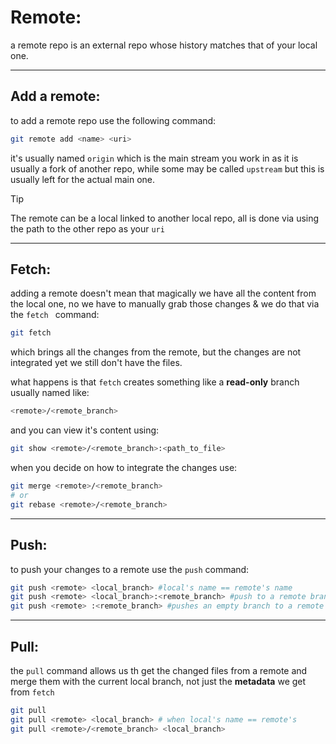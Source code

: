 # Remote:

a remote repo is an external repo whose history matches that of your local one.

---

## Add a remote:

to add a remote repo use the following command:

```bash
git remote add <name> <uri>
```

it's usually named `origin` which is the main stream you work in as it is usually a fork of another repo, while some may be called `upstream` but this is usually left for the actual main one.

> [!TIP]
> The remote can be a local linked to another local repo, all is done via using the path to the other repo as your `uri`

---

## Fetch:

adding a remote doesn't mean that magically we have all the content from the local one, no we have to manually grab those changes & we do that via the `fetch ` command:

```bash
git fetch
```

which brings all the changes from the remote, but the changes are not integrated yet we still don't have the files.

what happens is that `fetch` creates something like a **read-only** branch usually named like:

```bash
<remote>/<remote_branch>
```

and you can view it's content using:

```bash
git show <remote>/<remote_branch>:<path_to_file>
```

when you decide on how to integrate the changes use:

```bash
git merge <remote>/<remote_branch>
# or
git rebase <remote>/<remote_branch>
```

---

## Push:

to push your changes to a remote use the `push` command:

```bash
git push <remote> <local_branch> #local's name == remote's name
git push <remote> <local_branch>:<remote_branch> #push to a remote branch with a different name
git push <remote> :<remote_branch> #pushes an empty branch to a remote one -deletes it-
```

---

## Pull:

the `pull` command allows us th get the changed files from a remote and merge them with the current local branch, not just the **metadata** we get from `fetch`

```bash
git pull
git pull <remote> <local_branch> # when local's name == remote's
git pull <remote>/<remote_branch> <local_branch>
```
